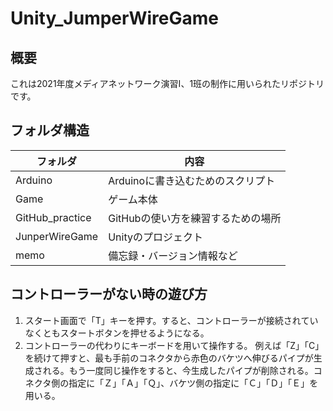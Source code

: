 # Unity_JumperWireGame
## 概要
これは2021年度メディアネットワーク演習Ⅰ、1班の制作に用いられたリポジトリです。

## フォルダ構造
|  フォルダ  |  内容  |
| ---- | ---- |
|  Arduino  |  Arduinoに書き込むためのスクリプト  |
|  Game  |  ゲーム本体   |
|  GitHub_practice  |  GitHubの使い方を練習するための場所  |
|  JunperWireGame  |  Unityのプロジェクト  |
|  memo  |  備忘録・バージョン情報など  |



## コントローラーがない時の遊び方
1. スタート画面で「T」キーを押す。すると、コントローラーが接続されていなくともスタートボタンを押せるようになる。
2. コントローラーの代わりにキーボードを用いて操作する。
例えば「Z」「C」を続けて押すと、最も手前のコネクタから赤色のバケツへ伸びるパイプが生成される。もう一度同じ操作をすると、今生成したパイプが削除される。コネクタ側の指定に「Ｚ」「Ａ」「Ｑ」、バケツ側の指定に「Ｃ」「Ｄ」「Ｅ」を用いる。
